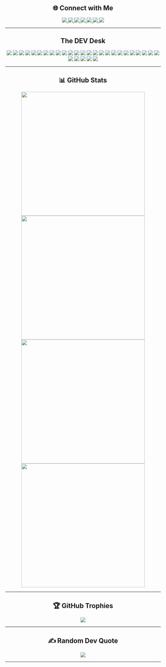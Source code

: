 <h2 align="center">🌐 Connect with Me</h2>

<p align="center">
  <a href="https://linkedin.com/in/ayushkhaire">
    <img src="https://img.shields.io/badge/LinkedIn-%230077B5.svg?logo=linkedin&logoColor=white" />
  </a>
  <a href="https://x.com/ayushkhaire_x">
    <img src="https://img.shields.io/badge/X-black.svg?logo=X&logoColor=white" />
  </a>
  <a href="https://youtube.com/@ayushkhaire_dev">
    <img src="https://img.shields.io/badge/YouTube-%23FF0000.svg?logo=YouTube&logoColor=white" />
  </a>
  <a href="mailto:codeeayush@gmail.com">
    <img src="https://img.shields.io/badge/Email-D14836?logo=gmail&logoColor=white" />
  </a>
    <a href="https://kaggle.com/ayushkhaire">
    <img src="https://img.shields.io/badge/Email-D14836?logo=gmail&logoColor=white" />
  </a>
  <a href="https://kaggle.com/ayushkhaire">
  <img src="https://img.shields.io/badge/Kaggle-20BEFF?style=for-the-badge&logo=kaggle&logoColor=white" />
</a>

<a href="https://huggingface.co/ayushkhaire">
  <img src="https://img.shields.io/badge/HuggingFace-FFBF00?style=for-the-badge&logo=huggingface&logoColor=black" />
</a>

</p>

---

<h2 align="center">The DEV Desk</h2>

<p align="center">
  <img src="https://img.shields.io/badge/html5-%23E34F26.svg?style=for-the-badge&logo=html5&logoColor=white" />
  <img src="https://img.shields.io/badge/css3-%231572B6.svg?style=for-the-badge&logo=css3&logoColor=white" />
  <img src="https://img.shields.io/badge/javascript-%23323330.svg?style=for-the-badge&logo=javascript&logoColor=%23F7DF1E" />
  <img src="https://img.shields.io/badge/python-3670A0?style=for-the-badge&logo=python&logoColor=ffdd54" />
  <img src="https://img.shields.io/badge/django-%23092E20.svg?style=for-the-badge&logo=django&logoColor=white" />
  <img src="https://img.shields.io/badge/Streamlit-%23FE4B4B.svg?style=for-the-badge&logo=streamlit&logoColor=white" />
  <img src="https://img.shields.io/badge/Apache%20Spark-FDEE21?style=for-the-badge&logo=apachespark&logoColor=black" />
  <img src="https://img.shields.io/badge/Apache%20Kafka-000?style=for-the-badge&logo=apachekafka" />
  <img src="https://img.shields.io/badge/mysql-4479A1.svg?style=for-the-badge&logo=mysql&logoColor=white" />
  <img src="https://img.shields.io/badge/MongoDB-%234ea94b.svg?style=for-the-badge&logo=mongodb&logoColor=white" />
  <img src="https://img.shields.io/badge/scikit--learn-%23F7931E.svg?style=for-the-badge&logo=scikit-learn&logoColor=white" />
  <img src="https://img.shields.io/badge/TensorFlow-%23FF6F00.svg?style=for-the-badge&logo=TensorFlow&logoColor=white" />
  <img src="https://img.shields.io/badge/plotly-%233F4F75.svg?style=for-the-badge&logo=plotly&logoColor=white" />
  <img src="https://img.shields.io/badge/pandas-%23150458.svg?style=for-the-badge&logo=pandas&logoColor=white" />
  <img src="https://img.shields.io/badge/numpy-%23013243.svg?style=for-the-badge&logo=numpy&logoColor=white" />
  <img src="https://img.shields.io/badge/requests-%2300BFFF.svg?style=for-the-badge&logo=python&logoColor=white" />
  <img src="https://img.shields.io/badge/beautifulsoup-4B0082.svg?style=for-the-badge&logo=python&logoColor=white" />
  <img src="https://img.shields.io/badge/selenium-43B02A.svg?style=for-the-badge&logo=selenium&logoColor=white" />
  <img src="https://img.shields.io/badge/git-%23F05033.svg?style=for-the-badge&logo=git&logoColor=white" />
  <img src="https://img.shields.io/badge/github-%23121011.svg?style=for-the-badge&logo=github&logoColor=white" />
    <img src="https://img.shields.io/badge/linux-%23000000.svg?style=for-the-badge&logo=linux&logoColor=white" />
  <img src="https://img.shields.io/badge/docker-%230db7ed.svg?style=for-the-badge&logo=docker&logoColor=white" />
    <img src="https://img.shields.io/badge/nginx-%23009639.svg?style=for-the-badge&logo=nginx&logoColor=white" />
  <img src="https://img.shields.io/badge/gunicorn-499848.svg?style=for-the-badge&logo=gunicorn&logoColor=white" />
  <img src="https://img.shields.io/badge/Google%20Gemini-4285F4?style=for-the-badge&logo=google&logoColor=white" />
  <img src="https://img.shields.io/badge/Bash-121011?style=for-the-badge&logo=gnu-bash&logoColor=white" />
    <img src="https://img.shields.io/badge/Google%20Cloud-%234285F4.svg?style=for-the-badge&logo=googlecloud&logoColor=white" />
  <img src="https://img.shields.io/badge/Apache%20Cassandra-%231287B1.svg?style=for-the-badge&logo=apachecassandra&logoColor=white" />
<img src="https://img.shields.io/badge/Kaggle-20BEFF?style=for-the-badge&logo=kaggle&logoColor=white" />
<img src="https://img.shields.io/badge/Databricks-EA1B22?style=for-the-badge&logo=databricks&logoColor=white" />

</p>

---

<h2 align="center">📊 GitHub Stats</h2>

<p align="center">
  <img src="https://github-contributor-stats.vercel.app/api?username=AYUSHKHAIRE&limit=5&theme=dark&combine_all_yearly_contributions=true" width="400px" />
  <img src="https://github-readme-stats.vercel.app/api?username=AYUSHKHAIRE&theme=dark&hide_border=false&include_all_commits=false&count_private=false" width="400px" />
  <br/>
  <img src="https://nirzak-streak-stats.vercel.app/?user=AYUSHKHAIRE&theme=dark&hide_border=false" width="400px" />
  <br/>
  <img src="https://github-readme-stats.vercel.app/api/top-langs/?username=AYUSHKHAIRE&theme=dark&hide_border=false&layout=compact" width="400px" />
</p>

---

<h2 align="center">🏆 GitHub Trophies</h2>

<p align="center">
  <img src="https://github-profile-trophy.vercel.app/?username=AYUSHKHAIRE&theme=transparent&no-frame=true&no-bg=true&margin-w=4" />
</p>

---

<h2 align="center">✍️ Random Dev Quote</h2>

<p align="center">
  <img src="https://quotes-github-readme.vercel.app/api?type=horizontal&theme=radical" />
</p>

---


<!-- Proudly created with GPRM ( https://gprm.itsvg.in ) -->
